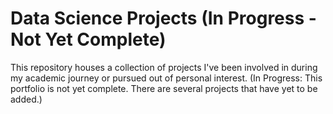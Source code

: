 # Data Science Projects (In Progress - Not Yet Complete)
This repository houses a collection of projects I've been involved in during my academic journey or pursued out of personal interest. 
(In Progress: This portfolio is not yet complete. There are several projects that have yet to be added.)
